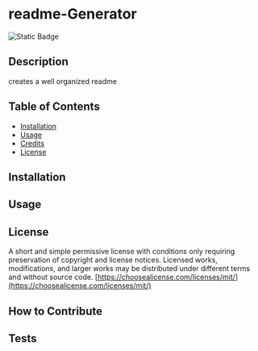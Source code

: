 # readme-Generator 
  
  ![Static Badge](https://img.shields.io/badge/license-mit-brightgreen)
    

  ## Description
  
  creates a well organized readme
  
  ## Table of Contents 
  
  
  
  - [Installation](#installation)
  - [Usage](#usage)
  - [Credits](#credits)
  - [License](#license)
  
  ## Installation
  

  
  ## Usage
  
  
 
  
  
  
  ## License
  
A short and simple permissive license with conditions only requiring preservation of copyright and license notices. Licensed works, modifications, and larger works may be distributed under different terms and without source code.
  [https://choosealicense.com/licenses/mit/](https://choosealicense.com/licenses/mit/)

  
  ## How to Contribute
  

  
  
  ## Tests
  

